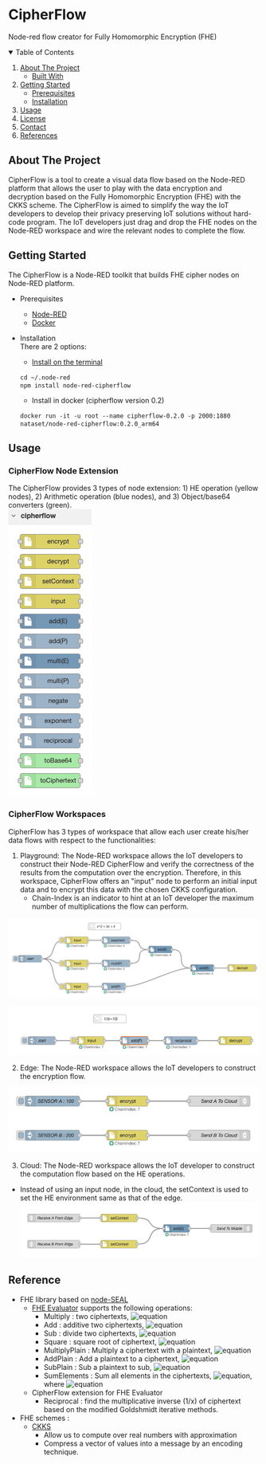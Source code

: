 # CipherFlow
Node-red flow creator for Fully Homomorphic Encryption (FHE) 
<!-- TABLE OF CONTENTS -->
<details open="open">
  <summary>Table of Contents</summary>
  <ol>
    <li>
      <a href="#about-the-project">About The Project</a>
      <ul>
        <li><a href="#built-with">Built With</a></li>
      </ul>
    </li>
    <li>
      <a href="#getting-started">Getting Started</a>
      <ul>
        <li><a href="#prerequisites">Prerequisites</a></li>
        <li><a href="#installation">Installation</a></li>
      </ul>
    </li>
    <li><a href="#usage">Usage</a></li>
    <li><a href="#license">License</a></li>
    <li><a href="#contact">Contact</a></li>
    <li><a href="#References">References</a></li>
  </ol>
</details>

<!-- ABOUT THE PROJECT -->
## About The Project
CipherFlow is  a tool to create a visual data flow based on the Node-RED platform that allows the user to play with the data encryption and decryption based on the Fully Homomorphic Encryption (FHE) with the CKKS scheme.  The CipherFlow is aimed to simplify the way the IoT developers to develop their privacy preserving IoT solutions without hard-code program. The IoT developers just drag and drop the FHE nodes on the Node-RED workspace and wire the relevant nodes to complete the flow. 
<!-- Getting Started -->
## Getting Started
The CipherFlow is a Node-RED toolkit that builds FHE cipher nodes on Node-RED platform.
* Prerequisites
  * [Node-RED](https://nodered.org/docs/getting-started/)
  * [Docker](https://www.docker.com/)


* Installation </br>
There are 2 options:
  * [Install on the terminal](https://www.npmjs.com/package/node-red-cipherflow)
  ```
  cd ~/.node-red
  npm install node-red-cipherflow
  ```

  * Install in docker (cipherflow version 0.2)
  ```
  docker run -it -u root --name cipherflow-0.2.0 -p 2000:1880 nataset/node-red-cipherflow:0.2.0_arm64
  ```

<!-- USAGE -->
## Usage

### CipherFlow Node Extension

The CipherFlow provides 3 types of node extension: 1) HE operation (yellow nodes), 2) Arithmetic operation (blue nodes), and 3) Object/base64 converters (green). <br/>
![](https://github.com/donkyduck/CipherFlow/blob/main/Figure/NodeExtension.png)

### CipherFlow Workspaces

CipherFlow has 3 types of workspace that allow each user create his/her data flows with respect to the functionalities: 
1. Playground: The Node-RED workspace allows the IoT developers to construct their Node-RED CipherFlow and verify the correctness of the results from the computation over the encryption. Therefore, in this workspace, CipherFlow offers an "input" node to perform an initial input data and to encrypt this data with the chosen CKKS configuration.
    * Chain-Index is an indicator to hint at an IoT developer the maximum number of multiplications the flow can perform.
    
![](https://github.com/donkyduck/CipherFlow/blob/main/Figure/Example_playground.png)

![](https://github.com/donkyduck/CipherFlow/blob/main/Figure/Example_Reciprocal.png)

2. Edge: The Node-RED workspace allows the IoT developers to construct the encryption flow.

![](https://github.com/donkyduck/CipherFlow/blob/main/Figure/Edge_flow.png)


3. Cloud: The Node-RED workspace allows the IoT developer to construct the computation flow based on the HE operations. 
  * Instead of using an input node, in the cloud, the setContext is used to set the HE environment same as that of the edge. 
![](https://github.com/donkyduck/CipherFlow/blob/main/Figure/Cloud_example.png)

<!-- Reference -->
## Reference
* FHE library based on [node-SEAL](https://docs.morfix.io/) 
  * [FHE Evaluator](https://docs.morfix.io/Evaluator.html) supports the following operations:
    * Multiply : two ciphertexts,  ![equation](https://latex.codecogs.com/svg.image?c_1%20%5Ctimes%20c_2)
    * Add : additive two ciphertexts, ![equation](https://latex.codecogs.com/svg.image?c_1%20&plus;%20c_2)
    * Sub : divide two ciphertexts, ![equation](https://latex.codecogs.com/svg.image?c_1%20-%20c_2%20) 
    * Square : square root of ciphertext, ![equation](https://latex.codecogs.com/svg.image?%5Csqrt%7Bc%7D%20%20)
    * MultiplyPlain : Multiply a ciphertext with a plaintext, ![equation](https://latex.codecogs.com/svg.image?a*c_1%20%20)
    * AddPlain : Add a plaintext to a ciphertext, ![equation](https://latex.codecogs.com/svg.image?a%20&plus;%20c_1%20%20)
    * SubPlain : Sub a plaintext to sub, ![equation](https://latex.codecogs.com/svg.image?c_1%20-%20a%20)
    * SumElements : Sum all elements in the ciphertexts, ![equation](https://latex.codecogs.com/svg.image?%5Csum%7B%5Ctextbf%7Bc%7D%7D%20=%20%5Csum_%7Bi=1%7D%5E%7BN%7D%7Bc_i%7D), where ![equation](https://latex.codecogs.com/svg.image?c_i%20%5Cin%20%5Ctextbf%7Bc%7D)
  * CipherFlow extension for FHE Evaluator
    * Reciprocal : find the multiplicative inverse (1/x) of ciphertext based on the modified Goldshmidt iterative methods.
* FHE schemes :
  * [CKKS](chrome-extension://efaidnbmnnnibpcajpcglclefindmkaj/https://eprint.iacr.org/2016/421.pdf)
    * Allow us to compute over real numbers with approximation
    * Compress a vector of values into a message by an encoding technique. 
  